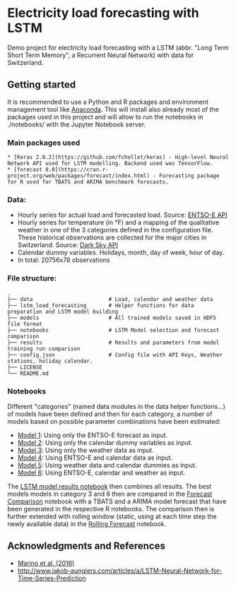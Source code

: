 # Electricity load forecasting with LSTM
Demo project for electricity load forecasting with a LSTM (abbr. "Long Term Short Term Memory", a Recurrent Neural Network) with data for Switzerland.

## Getting started

It is recommended to use a Python and R packages and environment management tool like [Anaconda](https://www.continuum.io/downloads). 
This will install also already most of the packages used in this project and will allow to run the notebooks in ./notebooks/ with the Jupyter Notebook server.

### Main packages used

```
* [Keras 2.0.2](https://github.com/fchollet/keras) - High-level Neural Network API used for LSTM modelling. Backend used was TensorFlow.
* [forecast 8.0](https://cran.r-project.org/web/packages/forecast/index.html) - Forecasting package for R used for TBATS and ARIMA benchmark forecasts. 
```

### Data: 

-   Hourly series for actual load and forecasted load. Source: [ENTSO-E API](https://transparency.entsoe.eu/)
-   Hourly series for temperature (in °F) and a mapping of the qualitative weather in one of the 3 categories defined in the configuration file. These historical observations are collected for the major cities in Switzerland. Source: [Dark Sky API](https://darksky.net/)
-   Calendar dummy variables. Holidays, month, day of week, hour of day.
-   In total: 20756x78 observations

### File structure:

    .
    ├── data                        # Load, calendar and weather data
    ├── lstm_load_forecasting       # Helper functions for data preparation and LSTM model building
    ├── models                      # All trained models saved in HDF5 file format
    ├── notebooks                   # LSTM Model selection and forecast comparison
    ├── results                     # Results and parameters from model training run comparison
    ├── config.json                 # Config file with API Keys, Weather stations, holiday calendar.  
    ├── LICENSE
    └── README.md

### Notebooks

Different "categories" (named data modules in the data helper functions...) of models have been defined and then for each category, a number of models based on possible parameter combinations have been estimated:

* [Model 1](notebooks/1_entsoe_forecast_only.ipynb): Using only the ENTSO-E forecast as input.
* [Model 2](notebooks/2_calendar_only.ipynb): Using only the calendar dummy variables as input.
* [Model 3](notebooks/3_weather_only.ipynb): Using only the weather data as input.
* [Model 4](notebooks/4_entsoe_calendar.ipynb): Using ENTSO-E and calendar data as input.
* [Model 5](notebooks/5_calendar_weather.ipynb): Using weather data and calendar dummies as input.
* [Model 6](notebooks/6_all_modules.ipynb): Using ENTSO-E, calendar and weather as input. 

The [LSTM model results notebook](notebooks/lstm_model_results.ipynb) then combines all results.
The best models models in category 3 and 6 then are compared in the [Forecast Comparison](notebooks/forecast_comparison.ipynb) notebook with a TBATS and a ARIMA model forecast that have been generated in the respective R notebooks.
The comparison then is further extended with rolling window (static, using at each time step the newly available data) in the [Rolling Forecast](notebooks/rolling_forecast.ipynb) notebook.


## Acknowledgments and References
* [Marino et al. (2016)](https://arxiv.org/abs/1610.09460)
* http://www.jakob-aungiers.com/articles/a/LSTM-Neural-Network-for-Time-Series-Prediction

